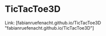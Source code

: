 # TicTacToe3D

Link:
[fabianruefenacht.github.io/TicTacToe3D "fabianruefenacht.github.io/TicTacToe3D"]
